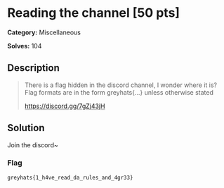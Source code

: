 # Reading the channel [50 pts]

**Category:** Miscellaneous

**Solves:** 104

## Description
> There is a flag hidden in the discord channel, I wonder where it is?
Flag formats are in the form greyhats{...} unless otherwise stated
> 
> https://discord.gg/7gZj43jH

## Solution

Join the discord~

### Flag
`greyhats{1_h4ve_read_da_rules_and_4gr33}`

